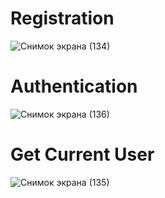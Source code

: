 # Registration
![Снимок экрана (134)](https://user-images.githubusercontent.com/96841712/169717745-90721f92-2f7e-463b-bc86-91089929d032.png)



# Authentication
![Снимок экрана (136)](https://user-images.githubusercontent.com/96841712/169717750-850bfa79-2f89-4df0-818b-20c5e214777d.png)


# Get Current User
![Снимок экрана (135)](https://user-images.githubusercontent.com/96841712/169717754-e9ff5b8c-4dfe-4787-9146-e64631e2c6c5.png)
